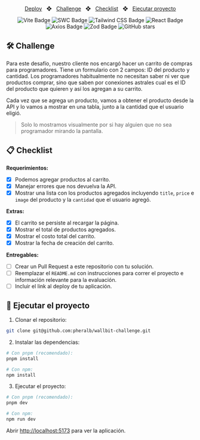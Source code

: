 <div align="center">
<p></p>

<a href="#">Deploy</a>
<span>&nbsp;&nbsp;❖&nbsp;&nbsp;</span>
<a href="#️-challenge">Challenge</a>
<span>&nbsp;&nbsp;❖&nbsp;&nbsp;</span>
<a href="#-checklist">Checklist</a>
<span>&nbsp;&nbsp;❖&nbsp;&nbsp;</span>
<a href="#-ejecutar-el-proyecto">Ejecutar proyecto</a>

![Vite Badge](https://img.shields.io/badge/Vite-646CFF?logo=vite&logoColor=fff&style=flat)
![SWC Badge](https://img.shields.io/badge/SWC-F8C457?logo=swc&logoColor=000&style=flat)
![Tailwind CSS Badge](https://img.shields.io/badge/Tailwind%20CSS-06B6D4?logo=tailwindcss&logoColor=fff&style=flat)
![React Badge](https://img.shields.io/badge/React-61DAFB?logo=react&logoColor=000&style=flat)
![Axios Badge](https://img.shields.io/badge/Axios-5A29E4?logo=axios&logoColor=fff&style=flat)
![Zod Badge](https://img.shields.io/badge/Zod-3E67B1?logo=zod&logoColor=fff&style=flat)
![GitHub stars](https://img.shields.io/github/stars/pheralb/wallbit-challenge)

</div>

## 🛠️ Challenge

Para este desafío, nuestro cliente nos encargó hacer un carrito de compras para programadores. Tiene un formulario con 2 campos: ID del producto y cantidad. Los programadores habitualmente no necesitan saber ni ver que productos comprar, sino que saben por conexiones astrales cual es el ID del producto que quieren y así los agregan a su carrito.

Cada vez que se agrega un producto, vamos a obtener el producto desde la API y lo vamos a mostrar en una tabla, junto a la cantidad que el usuario eligió.

> Solo lo mostramos visualmente por si hay alguien que no sea programador mirando la pantalla.

## 📋 Checklist

**Requerimientos:**

- [x] Podemos agregar productos al carrito.
- [x] Manejar errores que nos devuelva la API.
- [x] Mostrar una lista con los productos agregados incluyendo `title`, `price` e `image` del producto y la `cantidad` que el usuario agregó.

**Extras:**

- [x] El carrito se persiste al recargar la página.
- [x] Mostrar el total de productos agregados.
- [x] Mostrar el costo total del carrito.
- [x] Mostrar la fecha de creación del carrito.

**Entregables:**

- [ ] Crear un Pull Request a este repositorio con tu solución.
- [ ] Reemplazar el `README.md` con instrucciones para correr el proyecto e información relevante para la evaluación.
- [ ] Incluir el link al deploy de tu aplicación.

## 🚀 Ejecutar el proyecto

1. Clonar el repositorio:

```bash
git clone git@github.com:pheralb/wallbit-challenge.git
```

2. Instalar las dependencias:

```bash
# Con pnpm (recomendado):
pnpm install

# Con npm:
npm install
```

3. Ejecutar el proyecto:

```bash
# Con pnpm (recomendado):
pnpm dev

# Con npm:
npm run dev
```

Abrir [http://localhost:5173](http://localhost:5173) para ver la aplicación.

